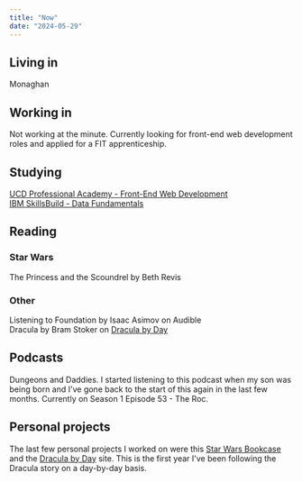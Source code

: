 ```yaml
---
title: "Now"
date: "2024-05-29"
---
```


## Living in

Monaghan

## Working in

Not working at the minute. Currently looking for front-end web development roles and applied for a FIT apprenticeship.

## Studying

[UCD Professional Academy - Front-End Web Development](https://www.ucd.ie/professionalacademy/findyourcourse/front-end-web-development/)  
[IBM SkillsBuild - Data Fundamentals](https://skillsbuild.org/adult-learners/explore-learning/data-analyst#sb--adult-learners-journey)

## Reading

### Star Wars

The Princess and the Scoundrel by Beth Revis

### Other

Listening to Foundation by Isaac Asimov on Audible  
Dracula by Bram Stoker on [Dracula by Day](https://dracula-by-day.vercel.app/)

## Podcasts

Dungeons and Daddies. I started listening to this podcast when my son was being born and I've gone back to the start of this again in the last few months. Currently on Season 1 Episode 53 - The Roc.

## Personal projects

The last few personal projects I worked on were this [Star Wars Bookcase](https://star-wars-bookcase.vercel.app/) and the [Dracula by Day](https://dracula-by-day.vercel.app/) site. This is the first year I've been following the Dracula story on a day-by-day basis.
